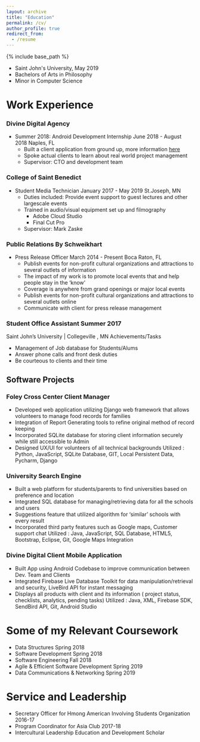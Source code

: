 ```yaml
---
layout: archive
title: "Education"
permalink: /cv/
author_profile: true
redirect_from:
  - /resume
---
```


{% include base_path %}

* Saint John's University, May 2019
* Bachelors of Arts in Philosophy
* Minor in Computer Science


Work Experience
====== 
### Divine Digital Agency
* Summer 2018: Android Development Internship    June 2018 - August 2018  Naples, FL
  * Built a client application from ground up, more information [here](/portfolio) 
  * Spoke actual clients to learn about real world project management
  * Supervisor: CTO and development team

### College of Saint Benedict
* Student Media Technician       January 2017 - May 2019  St.Joseph, MN 
  * Duties included: Provide event support to guest lectures and other largescale events
  * Trained in audio/visual equipment set up and filmography
    * Adobe Cloud Studio
    * Final Cut Pro
  * Supervisor: Mark Zaske
  
### Public Relations By Schweikhart
 * Press Release Officer    March 2014 - Present  Boca Raton, FL 
    * Publish events for non-profit cultural organizations and attractions to several outlets of information
    * The impact of my work is to promote local events that and help people stay in the ‘know'
    * Coverage is anywhere from grand openings or major local events
    * Publish events for non-profit cultural organizations and attractions to several outlets online
    * Communicate with client for press release management

### Student Office Assistant Summer 2017
Saint John’s University | Collegeville , MN
Achievements/Tasks
* Management of Job database for Students/Alums
* Answer phone calls and front desk duties
* Be courteous to clients and their time


## Software Projects

### Foley Cross Center Client Manager
* Developed web application utilizing Django web framework that allows volunteers to manage food records for families
* Integration of Report Generating tools to refine original method of record keeping
* Incorporated SQLite database for storing client information securely while still accessible to Admin
* Designed UX/UI for volunteers of all technical backgrounds
Utilized : Python, JavaScript, SQLite Database, GIT, Local Persistent Data, Pycharm, Django

### University Search Engine
* Built a web platform for students/parents to find universities based on preference and location
* Integrated SQL database for managing/retrieving data for all the schools and users
* Suggestions feature that utilized algorithm for ‘similar’ schools with every result
* Incorporated third party features such as Google maps, Customer support chat
Utilized : Java, JavaScript, SQL Database, HTML5, Bootstrap, Eclipse, Git, Google Maps Integration

### Divine Digital Client Mobile Application
* Built App using Android Codebase to improve communication between Dev. Team and Clients
* Integrated Firebase Live Database Toolkit for data manipulation/retrieval and security, LiveBird API for instant messaging
* Displays all products with client and its information ( project status, checklists, analytics, pending tasks)
Utilized : Java, XML, Firebase SDK, SendBird API, Git, Android Studio

Some of my Relevant Coursework
======
  * Data Structures Spring 2018
  * Software Development Spring 2018
  * Software Engineering Fall 2018
  * Agile & Efficient Software Development Spring 2019
  * Data Communications & Networking Spring 2019

  
Service and Leadership
======
* Secretary Officer for Hmong American Involving Students Organization 2016-17
* Program Coordinator for Asia Club 2017-18
* Intercultural Leadership Education and Development Scholar
